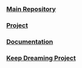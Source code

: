### [Main Repository](https://projects.zeigren.com/diffusion/24/)
### [Project](https://projects.zeigren.com/project/view/19/)
### [Documentation](https://keepdreaming.zeigren.com/books/keep-dreaming-project/page/g1-bus-breakout)
### [Keep Dreaming Project](https://zeigren.com/keep_dreaming/)